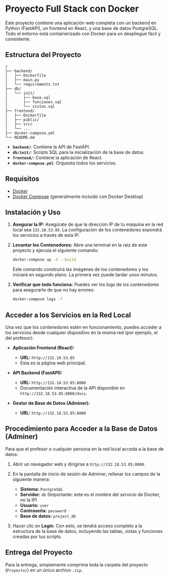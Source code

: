 # Proyecto Full Stack con Docker

Este proyecto contiene una aplicación web completa con un backend en Python (FastAPI), un frontend en React, y una base de datos PostgreSQL. Todo el entorno está containerizado con Docker para un despliegue fácil y consistente.

## Estructura del Proyecto

```
/
├── backend/
│   ├── Dockerfile
│   ├── main.py
│   └── requirements.txt
├── db/
│   └── init/
│       ├── base.sql
│       ├── funciones.sql
│       └── vistas.sql
├── frontend/
│   ├── Dockerfile
│   ├── public/
│   ├── src/
│   └── ...
├── docker-compose.yml
└── README.md
```

-   **`backend/`**: Contiene la API de FastAPI.
-   **`db/init/`**: Scripts SQL para la inicialización de la base de datos.
-   **`frontend/`**: Contiene la aplicación de React.
-   **`docker-compose.yml`**: Orquesta todos los servicios.

## Requisitos

-   [Docker](https://www.docker.com/get-started)
-   [Docker Compose](https://docs.docker.com/compose/install/) (generalmente incluido con Docker Desktop)

## Instalación y Uso

1.  **Asegurar la IP:**
    Asegúrate de que la dirección IP de tu máquina en la red local sea `132.18.53.85`. La configuración de los contenedores expondrá los servicios a través de esta IP.

2.  **Levantar los Contenedores:**
    Abre una terminal en la raíz de este proyecto y ejecuta el siguiente comando:
    ```bash
    docker-compose up -d --build
    ```
    Este comando construirá las imágenes de los contenedores y los iniciará en segundo plano. La primera vez puede tardar unos minutos.

3.  **Verificar que todo funciona:**
    Puedes ver los logs de los contenedores para asegurarte de que no hay errores:
    ```bash
    docker-compose logs -f
    ```

## Acceder a los Servicios en la Red Local

Una vez que los contenedores estén en funcionamiento, puedes acceder a los servicios desde cualquier dispositivo en la misma red (por ejemplo, el del profesor):

-   **Aplicación Frontend (React):**
    -   **URL:** `http://132.18.53.85`
    -   Esta es la página web principal.

-   **API Backend (FastAPI):**
    -   **URL:** `http://132.18.53.85:8000`
    -   Documentación interactiva de la API disponible en `http://132.18.53.85:8000/docs`.

-   **Gestor de Base de Datos (Adminer):**
    -   **URL:** `http://132.18.53.85:8080`

## Procedimiento para Acceder a la Base de Datos (Adminer)

Para que el profesor o cualquier persona en la red local acceda a la base de datos:

1.  Abrir un navegador web y dirigirse a `http://132.18.53.85:8080`.

2.  En la pantalla de inicio de sesión de Adminer, rellenar los campos de la siguiente manera:
    -   **Sistema:** `PostgreSQL`
    -   **Servidor:** `db` (Importante: este es el nombre del *servicio* de Docker, no la IP)
    -   **Usuario:** `user`
    -   **Contraseña:** `password`
    -   **Base de datos:** `project_db`

3.  Hacer clic en **Login**. Con esto, se tendrá acceso completo a la estructura de la base de datos, incluyendo las tablas, vistas y funciones creadas por tus scripts.

## Entrega del Proyecto

Para la entrega, simplemente comprime toda la carpeta del proyecto (`Proyecto/`) en un único archivo `.zip`.
